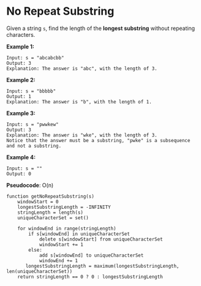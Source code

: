 # No Repeat Substring

Given a string `s`, find the length of the **longest substring** without repeating characters.

**Example 1:**

```
Input: s = "abcabcbb"
Output: 3
Explanation: The answer is "abc", with the length of 3.
```

**Example 2:**

```
Input: s = "bbbbb"
Output: 1
Explanation: The answer is "b", with the length of 1.
```

**Example 3:**

```
Input: s = "pwwkew"
Output: 3
Explanation: The answer is "wke", with the length of 3.
Notice that the answer must be a substring, "pwke" is a subsequence and not a substring.
```

**Example 4:**

```
Input: s = ""
Output: 0
```

**Pseudocode**: O(n)

```pseudocode
function getNoRepeatSubstring(s)
	windowStart = 0
	longestSubstringLength = -INFINITY
	stringLength = length(s)
	uniqueCharacterSet = set()
	
	for windowEnd in range(stringLength)
		if s[windowEnd] in uniqueCharacterSet
			delete s[windowStart] from uniqueCharacterSet
			windowStart += 1
        else:
        	add s[windowEnd] to uniqueCharacterSet
        	windowEnd += 1
       longestSubstringLength = maximum(longestSubstringLength, len(uniqueCharacterSet))
    return stringLength == 0 ? 0 : longestSubstringLength
```

